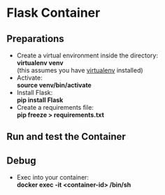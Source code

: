 # Flask Container

##  Preparations

- Create a virtual environment inside the directory:  
**virtualenv venv**  
(this assumes you have [virtualenv](https://virtualenv.pypa.io/en/latest/index.html) installed)
- Activate:  
**source venv/bin/activate**
- Install Flask:  
**pip install Flask**
- Create a requirements file:  
**pip freeze > requirements.txt**


## Run and test the Container


## Debug

- Exec into your container:  
**docker exec -it \<container-id\> /bin/sh**